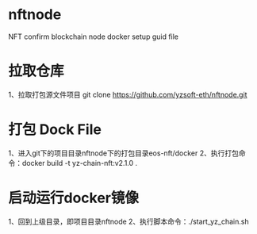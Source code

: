 # nftnode
NFT confirm blockchain node docker setup guid file

# 拉取仓库
1、拉取打包源文件项目
git clone https://github.com/yzsoft-eth/nftnode.git
# 打包 Dock File
1、进入git下的项目目录nftnode下的打包目录eos-nft/docker
2、执行打包命令：docker build -t yz-chain-nft:v2.1.0 .
# 启动运行docker镜像
1、回到上级目录，即项目目录nftnode
2、执行脚本命令：./start_yz_chain.sh